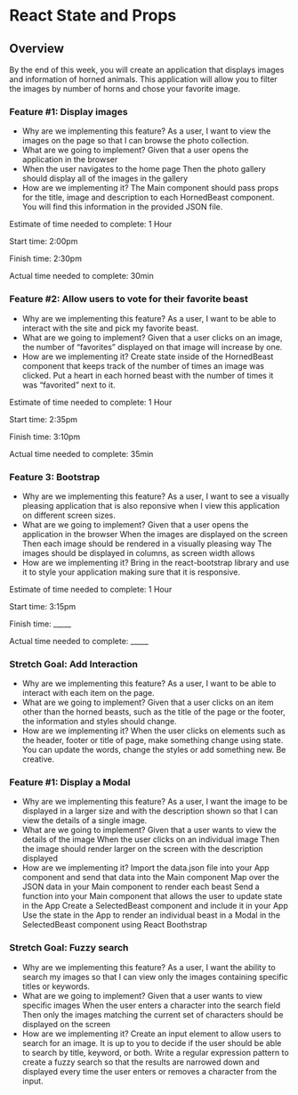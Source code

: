 # React State and Props

## Overview
By the end of this week, you will create an application that displays images and information of horned animals. This application will allow you to filter the images by number of horns and chose your favorite image.

### Feature #1: Display images
- Why are we implementing this feature?
As a user, I want to view the images on the page so that I can browse the photo collection.
- What are we going to implement?
Given that a user opens the application in the browser
- When the user navigates to the home page
Then the photo gallery should display all of the images in the gallery
- How are we implementing it?
The Main component should pass props for the title, image and description to each HornedBeast component. You will find this information in the provided JSON file.

Estimate of time needed to complete: 1 Hour

Start time: 2:00pm

Finish time: 2:30pm

Actual time needed to complete: 30min

### Feature #2: Allow users to vote for their favorite beast
- Why are we implementing this feature?
As a user, I want to be able to interact with the site and pick my favorite beast.
- What are we going to implement?
Given that a user clicks on an image, the number of “favorites” displayed on that image will increase by one.
- How are we implementing it?
Create state inside of the HornedBeast component that keeps track of the number of times an image was clicked.
Put a heart in each horned beast with the number of times it was “favorited” next to it.

Estimate of time needed to complete: 1 Hour

Start time: 2:35pm

Finish time: 3:10pm

Actual time needed to complete: 35min

### Feature 3: Bootstrap
- Why are we implementing this feature?
As a user, I want to see a visually pleasing application that is also reponsive when I view this application on different screen sizes.
- What are we going to implement?
Given that a user opens the application in the browser
When the images are displayed on the screen
Then each image should be rendered in a visually pleasing way
The images should be displayed in columns, as screen width allows
- How are we implementing it?
Bring in the react-bootstrap library and use it to style your application making sure that it is responsive.

Estimate of time needed to complete: 1 Hour

Start time: 3:15pm

Finish time: _____

Actual time needed to complete: _____

### Stretch Goal: Add Interaction
- Why are we implementing this feature?
As a user, I want to be able to interact with each item on the page.
- What are we going to implement?
Given that a user clicks on an item other than the horned beasts, such as the title of the page or the footer, the information and styles should change.
- How are we implementing it?
When the user clicks on elements such as the header, footer or title of page, make something change using state.
You can update the words, change the styles or add something new. Be creative.

### Feature #1: Display a Modal
- Why are we implementing this feature?
As a user, I want the image to be displayed in a larger size and with the description shown so that I can view the details of a single image.
- What are we going to implement?
Given that a user wants to view the details of the image
When the user clicks on an individual image
Then the image should render larger on the screen with the description displayed
- How are we implementing it?
Import the data.json file into your App component and send that data into the Main component
Map over the JSON data in your Main component to render each beast
Send a function into your Main component that allows the user to update state in the App
Create a SelectedBeast component and include it in your App
Use the state in the App to render an individual beast in a Modal in the SelectedBeast component using React Boothstrap

### Stretch Goal: Fuzzy search
- Why are we implementing this feature?
As a user, I want the ability to search my images so that I can view only the images containing specific titles or keywords.
- What are we going to implement?
Given that a user wants to view specific images
When the user enters a character into the search field
Then only the images matching the current set of characters should be displayed on the screen
- How are we implementing it?
Create an input element to allow users to search for an image. It is up to you to decide if the user should be able to search by title, keyword, or both.
Write a regular expression pattern to create a fuzzy search so that the results are narrowed down and displayed every time the user enters or removes a character from the input.